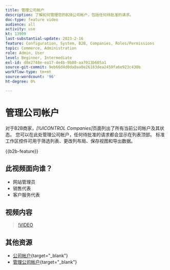 ```yaml
---
title: 管理公司帐户
description: 了解如何管理您的B2B公司帐户，包括任何待批准的请求。
doc-type: feature video
audience: all
activity: use
kt: 13909
last-substantial-update: 2023-2-16
feature: Configuration, System, B2B, Companies, Roles/Permissions
topic: Commerce, Administration
role: Admin, User
level: Beginner, Intermediate
exl-id: d8e2748e-ea17-4e4b-9b80-aa7013b605a1
source-git-commit: 9eb66d4d0da8aa0e26183dea2459fa6e923c430b
workflow-type: tm+mt
source-wordcount: '96'
ht-degree: 0%

---
```


# 管理公司帐户

对于B2B商家，_[!UICONTROL Companies]_&#x200B;页面列出了所有当前公司帐户及其状态。 您可以在此处管理公司帐户，任何待批准的请求都会显示在列表顶部。 标准工作区控件可用于筛选列表、更改列布局、保存视图和导出数据。

{{b2b-feature}}

## 此视频面向谁？

- 网站管理员
- 销售代表
- 客户服务代表

## 视频内容

>[!VIDEO](https://video.tv.adobe.com/v/344447?quality=12&learn=on)

## 其他资源

- [公司帐户](https://experienceleague.adobe.com/docs/commerce-admin/b2b/companies/account-companies.html){target="_blank"}
- [管理公司帐户](https://experienceleague.adobe.com/docs/commerce-admin/b2b/companies/account-company-manage.html){target="_blank"}
